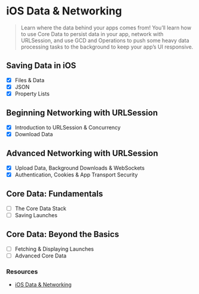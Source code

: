 # iOS Data & Networking

> Learn where the data behind your apps comes from! You’ll learn how to use Core Data to persist data in your app, network with URLSession, and use GCD and Operations to push some heavy data processing tasks to the background to keep your app’s UI responsive.

## Saving Data in iOS
- [x] Files & Data
- [x] JSON
- [x] Property Lists

## Beginning Networking with URLSession
- [x] Introduction to URLSession & Concurrency
- [x] Download Data

## Advanced Networking with URLSession
- [x] Upload Data, Background Downloads & WebSockets
- [x] Authentication, Cookies & App Transport Security

## Core Data: Fundamentals
- [ ] The Core Data Stack
- [ ] Saving Launches

## Core Data: Beyond the Basics
- [ ] Fetching & Displaying Launches
- [ ] Advanced Core Data

### Resources
- [iOS Data & Networking](https://www.kodeco.com/ios/paths/iosdatanetworking)
